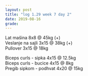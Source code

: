 ```yaml
---
layout: post
title: "log 1.29 week 7 day 2"
date: 2019-08-16
grade:
---
```


Lat mašina 8x8 @ 45kg (+)    
Veslanje na sajli 3x15 @ 38kg (+)       
Pullover 3x15 @ 18kg    

Biceps curls - sipka 4x15 @ 12.5kg     
Biceps curls - bucice 4x15 @ 8kg          
Pregib sipkom - podhvat 4x20 @ 15kg     
